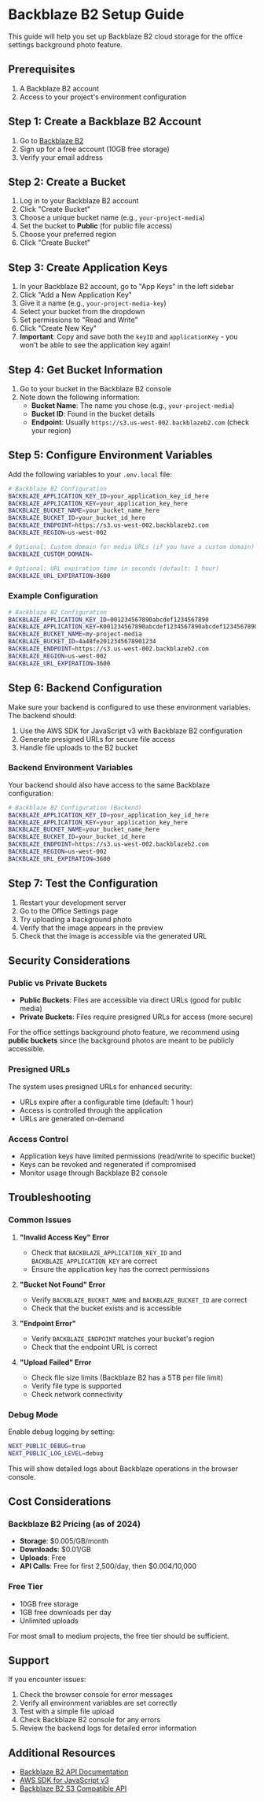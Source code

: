 # Backblaze B2 Setup Guide

This guide will help you set up Backblaze B2 cloud storage for the office settings background photo feature.

## Prerequisites

1. A Backblaze B2 account
2. Access to your project's environment configuration

## Step 1: Create a Backblaze B2 Account

1. Go to [Backblaze B2](https://www.backblaze.com/b2/cloud-storage.html)
2. Sign up for a free account (10GB free storage)
3. Verify your email address

## Step 2: Create a Bucket

1. Log in to your Backblaze B2 account
2. Click "Create Bucket"
3. Choose a unique bucket name (e.g., `your-project-media`)
4. Set the bucket to **Public** (for public file access)
5. Choose your preferred region
6. Click "Create Bucket"

## Step 3: Create Application Keys

1. In your Backblaze B2 account, go to "App Keys" in the left sidebar
2. Click "Add a New Application Key"
3. Give it a name (e.g., `your-project-media-key`)
4. Select your bucket from the dropdown
5. Set permissions to "Read and Write"
6. Click "Create New Key"
7. **Important**: Copy and save both the `keyID` and `applicationKey` - you won't be able to see the application key again!

## Step 4: Get Bucket Information

1. Go to your bucket in the Backblaze B2 console
2. Note down the following information:
   - **Bucket Name**: The name you chose (e.g., `your-project-media`)
   - **Bucket ID**: Found in the bucket details
   - **Endpoint**: Usually `https://s3.us-west-002.backblazeb2.com` (check your region)

## Step 5: Configure Environment Variables

Add the following variables to your `.env.local` file:

```bash
# Backblaze B2 Configuration
BACKBLAZE_APPLICATION_KEY_ID=your_application_key_id_here
BACKBLAZE_APPLICATION_KEY=your_application_key_here
BACKBLAZE_BUCKET_NAME=your_bucket_name_here
BACKBLAZE_BUCKET_ID=your_bucket_id_here
BACKBLAZE_ENDPOINT=https://s3.us-west-002.backblazeb2.com
BACKBLAZE_REGION=us-west-002

# Optional: Custom domain for media URLs (if you have a custom domain)
BACKBLAZE_CUSTOM_DOMAIN=

# Optional: URL expiration time in seconds (default: 1 hour)
BACKBLAZE_URL_EXPIRATION=3600
```

### Example Configuration

```bash
# Backblaze B2 Configuration
BACKBLAZE_APPLICATION_KEY_ID=001234567890abcdef1234567890
BACKBLAZE_APPLICATION_KEY=K001234567890abcdef1234567890abcdef1234567890
BACKBLAZE_BUCKET_NAME=my-project-media
BACKBLAZE_BUCKET_ID=4a48fe2012345678901234
BACKBLAZE_ENDPOINT=https://s3.us-west-002.backblazeb2.com
BACKBLAZE_REGION=us-west-002
BACKBLAZE_URL_EXPIRATION=3600
```

## Step 6: Backend Configuration

Make sure your backend is configured to use these environment variables. The backend should:

1. Use the AWS SDK for JavaScript v3 with Backblaze B2 configuration
2. Generate presigned URLs for secure file access
3. Handle file uploads to the B2 bucket

### Backend Environment Variables

Your backend should also have access to the same Backblaze configuration:

```bash
# Backblaze B2 Configuration (Backend)
BACKBLAZE_APPLICATION_KEY_ID=your_application_key_id_here
BACKBLAZE_APPLICATION_KEY=your_application_key_here
BACKBLAZE_BUCKET_NAME=your_bucket_name_here
BACKBLAZE_BUCKET_ID=your_bucket_id_here
BACKBLAZE_ENDPOINT=https://s3.us-west-002.backblazeb2.com
BACKBLAZE_REGION=us-west-002
BACKBLAZE_URL_EXPIRATION=3600
```

## Step 7: Test the Configuration

1. Restart your development server
2. Go to the Office Settings page
3. Try uploading a background photo
4. Verify that the image appears in the preview
5. Check that the image is accessible via the generated URL

## Security Considerations

### Public vs Private Buckets

- **Public Buckets**: Files are accessible via direct URLs (good for public media)
- **Private Buckets**: Files require presigned URLs for access (more secure)

For the office settings background photo feature, we recommend using **public buckets** since the background photos are meant to be publicly accessible.

### Presigned URLs

The system uses presigned URLs for enhanced security:

- URLs expire after a configurable time (default: 1 hour)
- Access is controlled through the application
- URLs are generated on-demand

### Access Control

- Application keys have limited permissions (read/write to specific bucket)
- Keys can be revoked and regenerated if compromised
- Monitor usage through Backblaze B2 console

## Troubleshooting

### Common Issues

1. **"Invalid Access Key" Error**
   - Check that `BACKBLAZE_APPLICATION_KEY_ID` and `BACKBLAZE_APPLICATION_KEY` are correct
   - Ensure the application key has the correct permissions

2. **"Bucket Not Found" Error**
   - Verify `BACKBLAZE_BUCKET_NAME` and `BACKBLAZE_BUCKET_ID` are correct
   - Check that the bucket exists and is accessible

3. **"Endpoint Error"**
   - Verify `BACKBLAZE_ENDPOINT` matches your bucket's region
   - Check that the endpoint URL is correct

4. **"Upload Failed" Error**
   - Check file size limits (Backblaze B2 has a 5TB per file limit)
   - Verify file type is supported
   - Check network connectivity

### Debug Mode

Enable debug logging by setting:

```bash
NEXT_PUBLIC_DEBUG=true
NEXT_PUBLIC_LOG_LEVEL=debug
```

This will show detailed logs about Backblaze operations in the browser console.

## Cost Considerations

### Backblaze B2 Pricing (as of 2024)

- **Storage**: $0.005/GB/month
- **Downloads**: $0.01/GB
- **Uploads**: Free
- **API Calls**: Free for first 2,500/day, then $0.004/10,000

### Free Tier

- 10GB free storage
- 1GB free downloads per day
- Unlimited uploads

For most small to medium projects, the free tier should be sufficient.

## Support

If you encounter issues:

1. Check the browser console for error messages
2. Verify all environment variables are set correctly
3. Test with a simple file upload
4. Check Backblaze B2 console for any errors
5. Review the backend logs for detailed error information

## Additional Resources

- [Backblaze B2 API Documentation](https://www.backblaze.com/b2/docs/)
- [AWS SDK for JavaScript v3](https://docs.aws.amazon.com/sdk-for-javascript/v3/developer-guide/)
- [Backblaze B2 S3 Compatible API](https://www.backblaze.com/b2/docs/s3_compatible_api.html)
